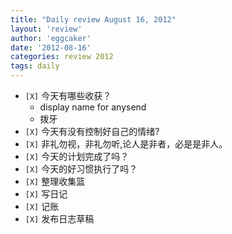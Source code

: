 ```yaml
---
title: "Daily review August 16, 2012" 
layout: 'review'
author: 'eggcaker'
date: '2012-08-16'
categories: review 2012
tags: daily
---
```



  * `[X]` 今天有哪些收获？ 
    * display name for anysend 
    * 拨牙 
  * `[X]` 今天有没有控制好自己的情绪? 
  * `[X]` 非礼勿视，非礼勿听,论人是非者，必是是非人。 
  * `[X]` 今天的计划完成了吗？ 
  * `[X]` 今天的好习惯执行了吗？ 
  * `[X]` 整理收集篮 
  * `[X]` 写日记 
  * `[X]` 记账 
  * `[X]` 发布日志草稿 

